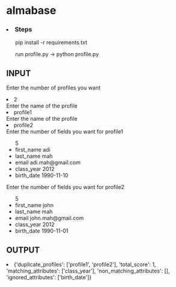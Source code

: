 # almabase
### <li>Steps</li>
<ol>pip install -r requirements.txt</ol>
<ol>run profile.py -> python profile.py</ol>

## INPUT
Enter the number of profiles you want
<li>2</li>
Enter the name of the profile
<li>profile1</li>
Enter the name of the profile
<li>profile2</li>
Enter the number of fields you want for profile1
<ul>5
<li>first_name adi</li>
<li>last_name mah</li>
<li>email adi.mah@gmail.com</li>
<li>class_year 2012</li>
<li>birth_date 1990-11-10</li>
</ul>

Enter the number of fields you want for profile2
<ul>5
<li>first_name john</li>
<li>last_name mah</li>
<li>email john.mah@gmail.com</li>
<li>class_year 2012</li>
<li>birth_date 1990-11-01</li>
</ul>

## OUTPUT
<li>
{'duplicate_profiles': ['profile1', 'profile2'], 'total_score': 1, 'matching_attributes': ['class_year'], 'non_matching_attributes': [], 'ignored_attributes': ['birth_date']}
</li>
